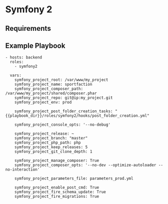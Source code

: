 Symfony 2
=========

Requirements
------------

Example Playbook
----------------

    - hosts: backend
      roles:
        - symfony2

      vars:
        symfony_project_root: /var/www/my_project
        symfony_project_name: sportfaction
        symfony_project_composer_path: /var/www/my_project/shared/composer.phar
        symfony_project_repo: git@ip:my_project.git
        symfony_project_env: prod

        symfony_project_post_folder_creation_tasks: "{{playbook_dir}}/roles/symfony2/hooks/post_folder_creation.yml"

        symfony_project_console_opts: '--no-debug'

        symfony_project_release: ~
        symfony_project_branch: "master"
        symfony_project_php_path: php
        symfony_project_keep_releases: 5
        symfony_project_git_clone_depth: 1

        symfony_project_manage_composer: True
        symfony_project_composer_opts: '--no-dev --optimize-autoloader --no-interaction'

        symfony_project_parameters_file: parameters_prod.yml

        symfony_project_enable_post_cmd: True
        symfony_project_fire_schema_update: True
        symfony_project_fire_migrations: True